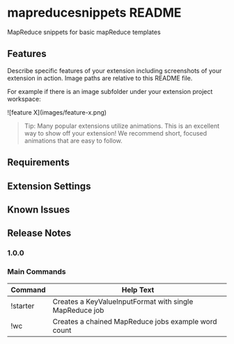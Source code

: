 # mapreducesnippets README

MapReduce snippets for basic mapReduce templates

## Features

Describe specific features of your extension including screenshots of your extension in action. Image paths are relative to this README file.

For example if there is an image subfolder under your extension project workspace:

\!\[feature X\]\(images/feature-x.png\)

> Tip: Many popular extensions utilize animations. This is an excellent way to show off your extension! We recommend short, focused animations that are easy to follow.

## Requirements


## Extension Settings

## Known Issues


## Release Notes


### 1.0.0

### Main Commands
| **Command** | **Help Text**                                                                                     |
| ----------- | ------------------------------------------------------------------------------------------------- |
| !starter    | Creates a KeyValueInputFormat with single MapReduce job                                           |
| !wc         | Creates a chained MapReduce jobs example word count                                               |
    